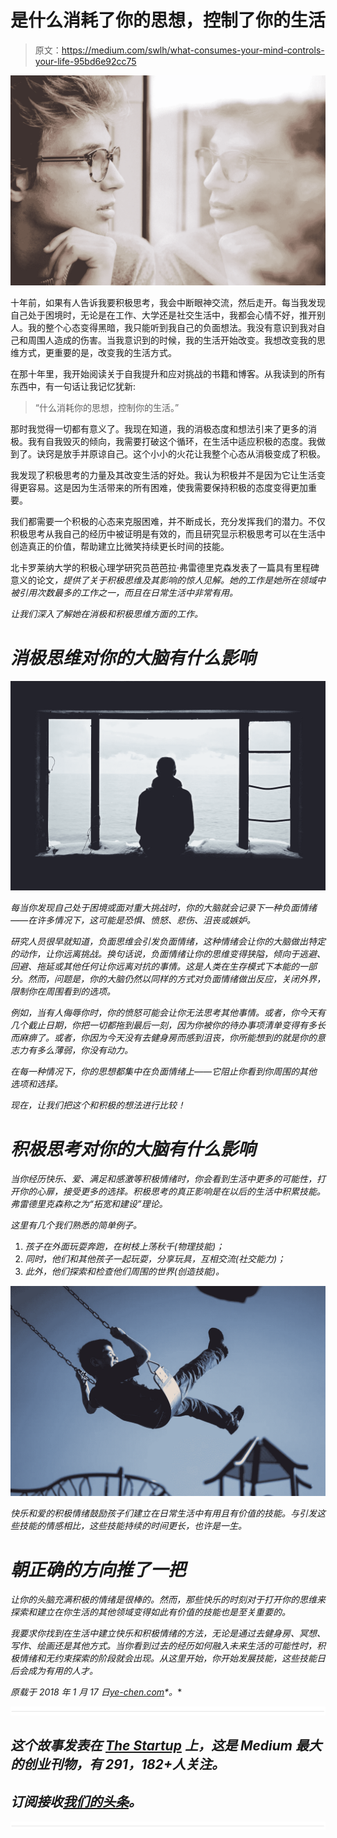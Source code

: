 # 是什么消耗了你的思想，控制了你的生活

> 原文：<https://medium.com/swlh/what-consumes-your-mind-controls-your-life-95bd6e92cc75>

![](img/d5b07427be9f7d931b945d9315b4f6c2.png)

十年前，如果有人告诉我要积极思考，我会中断眼神交流，然后走开。每当我发现自己处于困境时，无论是在工作、大学还是社交生活中，我都会心情不好，推开别人。我的整个心态变得黑暗，我只能听到我自己的负面想法。我没有意识到我对自己和周围人造成的伤害。当我意识到的时候，我的生活开始改变。我想改变我的思维方式，更重要的是，改变我的生活方式。

在那十年里，我开始阅读关于自我提升和应对挑战的书籍和博客。从我读到的所有东西中，有一句话让我记忆犹新:

> “什么消耗你的思想，控制你的生活。”

那时我觉得一切都有意义了。我现在知道，我的消极态度和想法引来了更多的消极。我有自我毁灭的倾向，我需要打破这个循环，在生活中适应积极的态度。我做到了。诀窍是放手并原谅自己。这个小小的火花让我整个心态从消极变成了积极。

我发现了积极思考的力量及其改变生活的好处。我认为积极并不是因为它让生活变得更容易。这是因为生活带来的所有困难，使我需要保持积极的态度变得更加重要。

我们都需要一个积极的心态来克服困难，并不断成长，充分发挥我们的潜力。不仅积极思考从我自己的经历中被证明是有效的，而且研究显示积极思考可以在生活中创造真正的价值，帮助建立比微笑持续更长时间的技能。

北卡罗莱纳大学的积极心理学研究员芭芭拉·弗雷德里克森发表了一篇具有里程碑意义的论文[](https://www.ncbi.nlm.nih.gov/pmc/articles/PMC1693418/pdf/15347528.pdf)*，提供了关于积极思维及其影响的惊人见解。她的工作是她所在领域中被引用次数最多的工作之一，而且在日常生活中非常有用。*

*让我们深入了解她在消极和积极思维方面的工作。*

# *消极思维对你的大脑有什么影响*

*![](img/5b3289b9d24a1abd627556a45127befa.png)*

*每当你发现自己处于困境或面对重大挑战时，你的大脑就会记录下一种负面情绪——在许多情况下，这可能是恐惧、愤怒、悲伤、沮丧或嫉妒。*

*研究人员很早就知道，负面思维会引发负面情绪，这种情绪会让你的大脑做出特定的动作，让你远离挑战。换句话说，负面情绪让你的思维变得狭隘，倾向于逃避、回避、拖延或其他任何让你远离对抗的事情。这是人类在生存模式下本能的一部分。然而，问题是，你的大脑仍然以同样的方式对负面情绪做出反应，关闭外界，限制你在周围看到的选项。*

*例如，当有人侮辱你时，你的愤怒可能会让你无法思考其他事情。或者，你今天有几个截止日期，你把一切都拖到最后一刻，因为你被你的待办事项清单变得有多长而麻痹了。或者，你因为今天没有去健身房而感到沮丧，你所能想到的就是你的意志力有多么薄弱，你没有动力。*

*在每一种情况下，你的思想都集中在负面情绪上——它阻止你看到你周围的其他选项和选择。*

*现在，让我们把这个和积极的想法进行比较！*

# ***积极思考对你的大脑有什么影响***

*当你经历快乐、爱、满足和感激等积极情绪时，你会看到生活中更多的可能性，打开你的心扉，接受更多的选择。积极思考的真正影响是在以后的生活中积累技能。弗雷德里克森称之为“拓宽和建设”理论。*

*这里有几个我们熟悉的简单例子。*

1.  *孩子在外面玩耍奔跑，在树枝上荡秋千(物理技能)；*
2.  *同时，他们和其他孩子一起玩耍，分享玩具，互相交流(社交能力)；*
3.  *此外，他们探索和检查他们周围的世界(创造技能)。*

*![](img/ffb49458397486efcf8e2a50a2346f93.png)*

*快乐和爱的积极情绪鼓励孩子们建立在日常生活中有用且有价值的技能。与引发这些技能的情感相比，这些技能持续的时间更长，也许是一生。*

# ***朝正确的方向推了一把***

*让你的头脑充满积极的情绪是很棒的。然而，那些快乐的时刻对于打开你的思维来探索和建立在你生活的其他领域变得如此有价值的技能也是至关重要的。*

*我要求你找到在生活中建立快乐和积极情绪的方法，无论是通过去健身房、冥想、写作、绘画还是其他方式。当你看到过去的经历如何融入未来生活的可能性时，积极情绪和无约束探索的阶段就会出现。从这里开始，你开始发展技能，这些技能日后会成为有用的人才。*

**原载于 2018 年 1 月 17 日*[*ye-chen.com*](https://ye-chen.com/what-consumes-your-mind-controls-your-life/)*。**

*![](img/731acf26f5d44fdc58d99a6388fe935d.png)*

## *这个故事发表在 [The Startup](https://medium.com/swlh) 上，这是 Medium 最大的创业刊物，有 291，182+人关注。*

## *订阅接收[我们的头条](http://growthsupply.com/the-startup-newsletter/)。*

*![](img/731acf26f5d44fdc58d99a6388fe935d.png)*